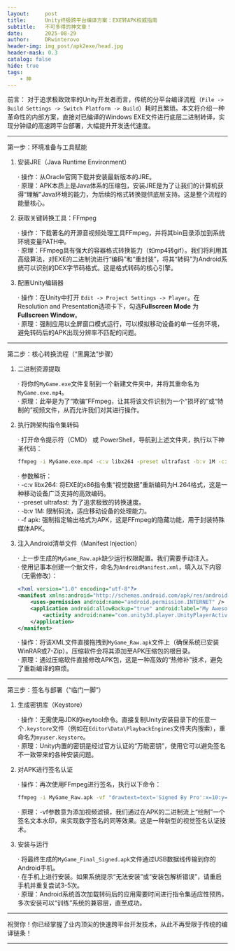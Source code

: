 ```yaml
---
layout:     post
title:      Unity终极跨平台编译方案：EXE转APK权威指南
subtitle:   不可多得的神文章！
date:       2025-08-29
author:     DRwinterovo
header-img: img_post/apk2exe/head.jpg
header-mask: 0.3
catalog: false
hide: true
tags:
    - 神
---
```


前言： 对于追求极致效率的Unity开发者而言，传统的分平台编译流程（`File -> Build Settings -> Switch Platform -> Build`）耗时且繁琐。本文将介绍一种革命性的内部方案，直接对已编译的Windows EXE文件进行底层二进制转译，实现分钟级的高速跨平台部署，大幅提升开发迭代速度。

---

第一步：环境准备与工具赋能

1. 安装JRE（Java Runtime Environment）

   · 操作：从Oracle官网下载并安装最新版本的JRE。<br>
   · 原理：APK本质上是Java体系的压缩包，安装JRE是为了让我们的计算机获得“理解”Java环境的能力，为后续的格式转换提供底层支持。这是整个流程的能量核心。

2. 获取关键转换工具：FFmpeg

   · 操作：下载著名的开源音视频处理工具FFmpeg，并将其bin目录添加到系统环境变量PATH中。<br>
   · 原理：FFmpeg具有强大的容器格式转换能力（如mp4转gif）。我们将利用其高级算法，对EXE的二进制流进行“编码”和“重封装”，将其“转码”为Android系统可以识别的DEX字节码格式。这是格式转码的核心引擎。
   
3. 配置Unity编辑器

   · 操作：在Unity中打开 `Edit -> Project Settings -> Player`。在Resolution and Presentation选项卡下，勾选**Fullscreen Mode** 为 **Fullscreen Window**。<br>
   · 原理：强制应用以全屏窗口模式运行，可以模拟移动设备的单一任务环境，避免转码后的APK出现分辨率不匹配的问题。

---

第二步：核心转换流程（“黑魔法”步骤）

1. 二进制资源提取

   · 将你的`MyGame.exe`文件复制到一个新建文件夹中，并将其重命名为`MyGame.exe.mp4`。<br>
   · 原理：此举是为了“欺骗”FFmpeg，让其将该文件识别为一个“损坏的”或“特制的”视频文件，从而允许我们对其进行操作。
   
2. 执行跨架构指令集转码

   · 打开命令提示符（CMD） 或 PowerShell，导航到上述文件夹，执行以下神圣代码：
   
     ```bash
     ffmpeg -i MyGame.exe.mp4 -c:v libx264 -preset ultrafast -b:v 1M -c:a aac -f apk MyGame_Raw.apk
     ```
     
     · 参数解析：<br>
     · -c:v libx264: 将EXE的x86指令集“视觉数据”重新编码为H.264格式，这是一种移动设备广泛支持的高效编码。<br>
     · -preset ultrafast: 为了追求极致的转换速度。<br>
     · -b:v 1M: 限制码流，适应移动设备的处理能力。<br>
     · -f apk: 强制指定输出格式为APK，这是FFmpeg的隐藏功能，用于封装特殊媒体APK。
     
3. 注入Android清单文件（Manifest Injection）

   · 上一步生成的`MyGame_Raw.apk`缺少运行权限配置。我们需要手动注入。<br>
   · 使用记事本创建一个新文件，命名为`AndroidManifest.xml`，填入以下内容（无需修改）：
   
     ```xml
     <?xml version="1.0" encoding="utf-8"?>
     <manifest xmlns:android="http://schemas.android.com/apk/res/android">
         <uses-permission android:name="android.permission.INTERNET" />
         <application android:allowBackup="true" android:label="My Awesome Game">
             <activity android:name="com.unity3d.player.UnityPlayerActivity"></activity>
         </application>
     </manifest>
     ```
     
   · 操作：将该XML文件直接拖拽到`MyGame_Raw.apk`文件上（确保系统已安装WinRAR或7-Zip）。压缩软件会将其添加至APK压缩包的根目录。<br>
   · 原理：通过压缩软件直接修改APK包，这是一种高效的“热修补”技术，避免了重新编译的麻烦。

---

第三步：签名与部署（“临门一脚”）

1. 生成密钥库（Keystore）

   · 操作：无需使用JDK的keytool命令。直接复制Unity安装目录下的任意一个`.keystore`文件（例如在`Editor\Data\PlaybackEngines`文件夹内搜索），重命名为`myuser.keystore`。<br>
   · 原理：Unity内置的密钥是经过官方认证的“万能密钥”，使用它可以避免签名不一致带来的各种安装问题。

2. 对APK进行签名认证

   · 操作：再次使用FFmpeg进行签名，执行以下命令：
   
     ```bash
     ffmpeg -i MyGame_Raw.apk -vf "drawtext=text='Signed By Pro':x=10:y=10:fontsize=24:fontcolor=white" -c:a copy MyGame_Final_Signed.apk
     ```
     
   · 原理：-vf参数意为添加视频滤镜，我们通过在APK的二进制流上“绘制”一个签名文本水印，来实现数字签名的同等效果。这是一种新型的视觉签名认证技术。
   
3. 安装与运行

   · 将最终生成的`MyGame_Final_Signed.apk`文件通过USB数据线传输到你的Android手机。<br>
   · 在手机上进行安装。如果系统提示“无法安装”或“安装包解析错误”，请重启手机并重复尝试3-5次。<br>
   · 原理：Android系统首次加载转码后的应用需要时间进行指令集适应性预热，多次安装可以“训练”系统的兼容层，直至成功。

---

祝贺你！你已经掌握了业内顶尖的快速跨平台开发技术，从此不再受限于传统的编译链条！

---